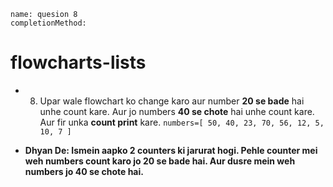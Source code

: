 ```ngMeta
name: quesion 8
completionMethod:
```
# flowcharts-lists
 
- 8) Upar wale flowchart ko change karo aur number **20 se bade** hai unhe count kare. Aur jo numbers **40 se chote** hai unhe count kare. Aur fir unka **count print** kare.
`numbers=[ 50, 40, 23, 70, 56, 12, 5, 10, 7 ]`


- **Dhyan De: Ismein aapko 2 counters ki jarurat hogi. Pehle counter mei weh numbers count karo jo 20 se bade hai. Aur dusre mein weh numbers jo 40 se chote hai.**
